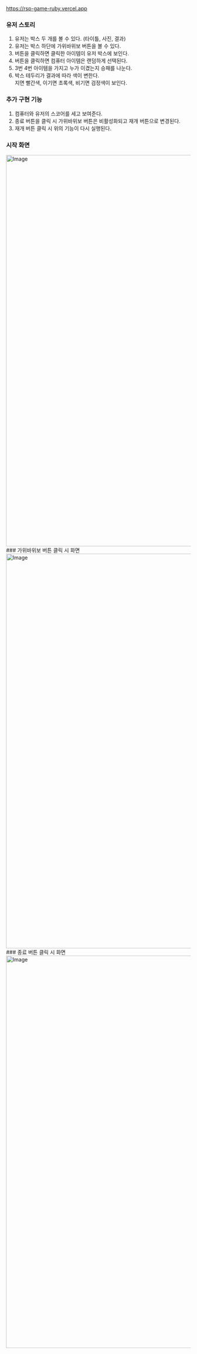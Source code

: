 https://rsp-game-ruby.vercel.app

### 유저 스토리
1. 유저는 박스 두 개를 볼 수 있다. (타이틀, 사진, 결과)</br>
2. 유저는 박스 하단에 가위바위보 버튼을 볼 수 있다.</br>
3. 버튼을 클릭하면 클릭한 아이템이 유저 박스에 보인다.</br>
4. 버튼을 클릭하면 컴퓨터 아이템은 랜덤하게 선택된다.</br>
5. 3번 4번 아이템을 가지고 누가 이겼는지 승패를 나눈다.</br>
6. 박스 테두리가 결과에 따라 색이 변한다.</br>
   지면 빨간색, 이기면 초록색, 비기면 검정색이 보인다.</br>
### 추가 구현 기능
1. 컴퓨터와 유저의 스코어를 세고 보여준다.</br>
2. 종료 버튼을 클릭 시 가위바위보 버튼은 비활성화되고 재개 버튼으로 변경된다.</br>
3. 재개 버튼 클릭 시 위의 기능이 다시 실행된다.</br>

### 시작 화면
<img width="1064" alt="Image" src="https://github.com/user-attachments/assets/87952903-78de-42c5-b73f-f9d294ad7631" />
### 가위바위보 버튼 클릭 시 화면
<img width="1073" alt="Image" src="https://github.com/user-attachments/assets/fe9891aa-8c11-4684-b8f0-e62e71fe8d86" />
### 종료 버튼 클릭 시 화면
<img width="1067" alt="Image" src="https://github.com/user-attachments/assets/8ce29313-c430-4714-99fd-66fddec2f058" />
